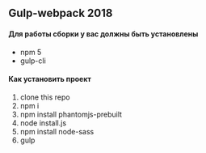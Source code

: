 ## Gulp-webpack 2018



#### Для работы сборки у вас должны быть установлены
* npm 5
* gulp-cli

#### Как установить проект
1. clone this repo
2. npm i
3. npm install phantomjs-prebuilt
4. node install.js 
5. npm install node-sass
6. gulp

